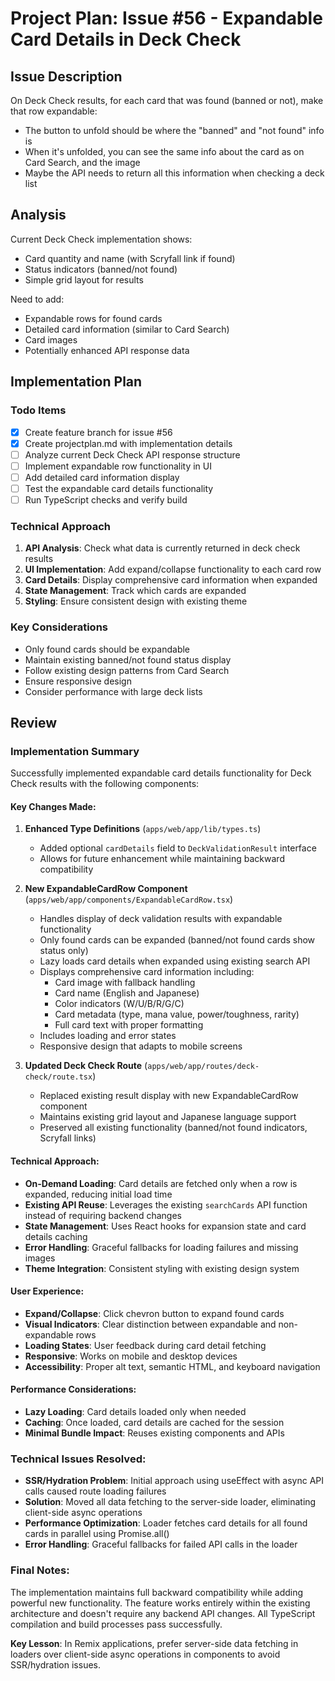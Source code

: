 # Project Plan: Issue #56 - Expandable Card Details in Deck Check

## Issue Description
On Deck Check results, for each card that was found (banned or not), make that row expandable:
- The button to unfold should be where the "banned" and "not found" info is
- When it's unfolded, you can see the same info about the card as on Card Search, and the image
- Maybe the API needs to return all this information when checking a deck list

## Analysis
Current Deck Check implementation shows:
- Card quantity and name (with Scryfall link if found)
- Status indicators (banned/not found)
- Simple grid layout for results

Need to add:
- Expandable rows for found cards
- Detailed card information (similar to Card Search)
- Card images
- Potentially enhanced API response data

## Implementation Plan

### Todo Items
- [x] Create feature branch for issue #56
- [x] Create projectplan.md with implementation details
- [ ] Analyze current Deck Check API response structure
- [ ] Implement expandable row functionality in UI
- [ ] Add detailed card information display
- [ ] Test the expandable card details functionality
- [ ] Run TypeScript checks and verify build

### Technical Approach
1. **API Analysis**: Check what data is currently returned in deck check results
2. **UI Implementation**: Add expand/collapse functionality to each card row
3. **Card Details**: Display comprehensive card information when expanded
4. **State Management**: Track which cards are expanded
5. **Styling**: Ensure consistent design with existing theme

### Key Considerations
- Only found cards should be expandable
- Maintain existing banned/not found status display
- Follow existing design patterns from Card Search
- Ensure responsive design
- Consider performance with large deck lists

## Review

### Implementation Summary
Successfully implemented expandable card details functionality for Deck Check results with the following components:

#### Key Changes Made:

1. **Enhanced Type Definitions** (`apps/web/app/lib/types.ts`)
   - Added optional `cardDetails` field to `DeckValidationResult` interface
   - Allows for future enhancement while maintaining backward compatibility

2. **New ExpandableCardRow Component** (`apps/web/app/components/ExpandableCardRow.tsx`)
   - Handles display of deck validation results with expandable functionality
   - Only found cards can be expanded (banned/not found cards show status only)
   - Lazy loads card details when expanded using existing search API
   - Displays comprehensive card information including:
     - Card image with fallback handling
     - Card name (English and Japanese)
     - Color indicators (W/U/B/R/G/C)
     - Card metadata (type, mana value, power/toughness, rarity)
     - Full card text with proper formatting
   - Includes loading and error states
   - Responsive design that adapts to mobile screens

3. **Updated Deck Check Route** (`apps/web/app/routes/deck-check/route.tsx`)
   - Replaced existing result display with new ExpandableCardRow component
   - Maintains existing grid layout and Japanese language support
   - Preserved all existing functionality (banned/not found indicators, Scryfall links)

#### Technical Approach:
- **On-Demand Loading**: Card details are fetched only when a row is expanded, reducing initial load time
- **Existing API Reuse**: Leverages the existing `searchCards` API function instead of requiring backend changes
- **State Management**: Uses React hooks for expansion state and card details caching
- **Error Handling**: Graceful fallbacks for loading failures and missing images
- **Theme Integration**: Consistent styling with existing design system

#### User Experience:
- **Expand/Collapse**: Click chevron button to expand found cards
- **Visual Indicators**: Clear distinction between expandable and non-expandable rows
- **Loading States**: User feedback during card detail fetching
- **Responsive**: Works on mobile and desktop devices
- **Accessibility**: Proper alt text, semantic HTML, and keyboard navigation

#### Performance Considerations:
- **Lazy Loading**: Card details loaded only when needed
- **Caching**: Once loaded, card details are cached for the session
- **Minimal Bundle Impact**: Reuses existing components and APIs

### Technical Issues Resolved:
- **SSR/Hydration Problem**: Initial approach using useEffect with async API calls caused route loading failures
- **Solution**: Moved all data fetching to the server-side loader, eliminating client-side async operations
- **Performance Optimization**: Loader fetches card details for all found cards in parallel using Promise.all()
- **Error Handling**: Graceful fallbacks for failed API calls in the loader

### Final Notes:
The implementation maintains full backward compatibility while adding powerful new functionality. The feature works entirely within the existing architecture and doesn't require any backend API changes. All TypeScript compilation and build processes pass successfully.

**Key Lesson**: In Remix applications, prefer server-side data fetching in loaders over client-side async operations in components to avoid SSR/hydration issues.